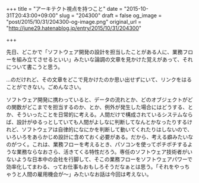 +++
title = "アーキテクト視点を持つこと"
date = "2015-10-31T20:43:00+09:00"
slug = "204300"
draft = false
og_image = "post/2015/10/31/204300-og-image.png"
original_url = "http://june29.hatenablog.jp/entry/2015/10/31/204300"

+++

<p>先日、どこかで「ソフトウェア開発の設計を担当したことがある人に、業務フローを組み立てさせるといい」みたいな論調の文章を見かけた覚えがあって、それについて書こうと思う。</p>

<p>…のだけれど、その文章をどこで見かけたのか思い出せずにいて、リンクをはることができない。ごめんなさい。</p>

<p>ソフトウェア開発に携わっていると、データの流れとか、どのオブジェクトがどの関数がどこまでを担当するのか、とか、例外が発生した場合にはどうする、とか、そういったことを日常的に考える。人間だけで構成されているシステムならば、設計がゆるっとしていても人間がよしなに判断してなんとかなったりするけれど、ソフトウェアは自律的になにかを判断して動いてくれたりはしないので、いろいろをあらかじめ設計に含めておく必要がある。だから、考える癖みたいなのがつく。これは、業務フローを考えるとき、パソコンを使ってポチポチするような業務ならなおさら、活きてくる特性だろう。専任のソフトウェア技術者がいないような日本中の会社を行脚して、そこの業務フローをソフトウェアパワーで効率化してまわる、ってお仕事もおもしろそうだなぁとは思う。「それをやっちゃうと人間の雇用機会が〜」みたいなお話は今回は考えない。</p>